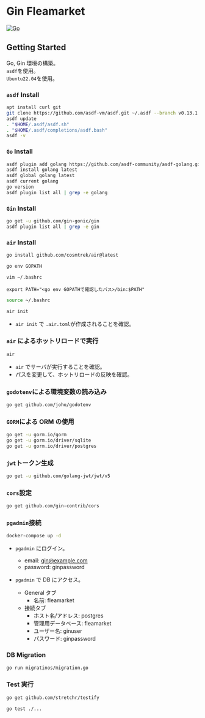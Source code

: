 # Gin Fleamarket

[![Go](https://pkg.go.dev/badge/github.com/gin-gonic/gin.svg)](https://pkg.go.dev/github.com/gin-gonic/gin)

## Getting Started

Go, Gin 環境の構築。  
`asdf`を使用。  
`Ubuntu22.04`を使用。

### `asdf` Install

```bash
apt install curl git
git clone https://github.com/asdf-vm/asdf.git ~/.asdf --branch v0.13.1
asdf update
. "$HOME/.asdf/asdf.sh"
. "$HOME/.asdf/completions/asdf.bash"
asdf -v
```

### `Go` Install

```bash
asdf plugin add golang https://github.com/asdf-community/asdf-golang.git
asdf install golang latest
asdf global golang latest
asdf current golang
go version
asdf plugin list all | grep -e golang
```

### `Gin` Install

```bash
go get -u github.com/gin-gonic/gin
asdf plugin list all | grep -e gin
```

### `air` Install

```bash
go install github.com/cosmtrek/air@latest
```

```bash
go env GOPATH
```

```bash
vim ~/.bashrc
```

```bash: .bashrc
export PATH="<go env GOPATHで確認したパス>/bin:$PATH"
```

```bash
source ~/.bashrc
```

```bash
air init
```

- `air init` で `.air.toml`が作成されることを確認。

### `air` によるホットリロードで実行

```bash
air
```

- `air` でサーバが実行することを確認。
- パスを変更して、ホットリロードの反映を確認。

### `godotenv`による環境変数の読み込み

```bash
go get github.com/joho/godotenv
```

### `GORM`による ORM の使用

```bash
go get -u gorm.io/gorm
go get -u gorm.io/driver/sqlite
go get -u gorm.io/driver/postgres
```

### `jwt`トークン生成

```bash
go get -u github.com/golang-jwt/jwt/v5
```

### `cors`設定

```bash
go get github.com/gin-contrib/cors
```

### `pgadmin`接続

```bash
docker-compose up -d
```

- `pgadmin` にログイン。

  - email: gin@example.com
  - password: ginpassword

- `pgadmin` で DB にアクセス。
  - General タブ
    - 名前: fleamarket
  - 接続タブ
    - ホスト名/アドレス: postgres
    - 管理用データベース: fleamarket
    - ユーザー名: ginuser
    - パスワード: ginpassword

### DB Migration

```bash
go run migratinos/migration.go
```

### Test 実行

```bash
go get github.com/stretchr/testify
```

```bash
go test ./...
```

